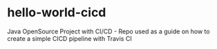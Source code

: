 # hello-world-cicd
Java OpenSource Project with CI/CD - Repo used as a guide on how to create a simple CICD pipeline with Travis CI
